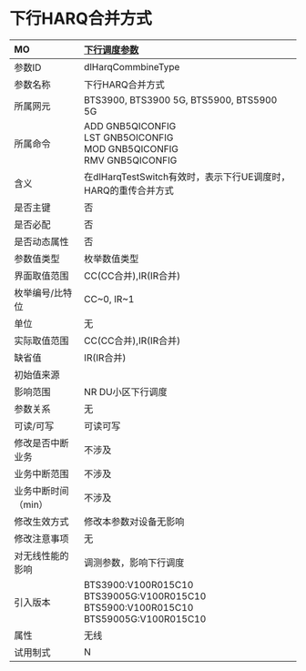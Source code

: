 # 下行HARQ合并方式<table><thread><tr><th align = "left">MO</th><th align = "left"><a href = "index.html#下行HARQ合并方式-13">下行调度参数</a></td></tr></thread><tbody><tr><td>参数ID</td><td>dlHarqCommbineType</td></tr><tr><td>参数名称</td><td>下行HARQ合并方式</td></tr><tr><td>所属网元</td><td>BTS3900, BTS3900 5G, BTS5900, BTS5900 5G</td></tr><tr><td>所属命令</td><td>ADD GNB5QICONFIG<br>LST GNB5OICONFIG<br>MOD GNB5QICONFIG<br>RMV GNB5QICONFIG</td></tr><tr><td>含义</td><td>在dlHarqTestSwitch有效时，表示下行UE调度时，HARQ的重传合并方式</td></tr><tr><td>是否主键</td><td>否</td></tr><tr><td>是否必配</td><td>否</td></tr><tr><td>是否动态属性</td><td>否</td></tr><tr><td>参数值类型</td><td>枚举数值类型</td></tr><tr><td>界面取值范围</td><td>CC(CC合并),IR(IR合并)</td></tr><tr><td>枚举编号/比特位</td><td>CC~0,
IR~1</td></tr><tr><td>单位</td><td>无</td></tr><tr><td>实际取值范围</td><td>CC(CC合并),IR(IR合并)</td></tr><tr><td>缺省值</td><td>IR(IR合并)</td></tr><tr><td>初始值来源</td><td></td></tr><tr><td>影响范围</td><td>NR DU小区下行调度</td></tr><tr><td>参数关系</td><td>无</td></tr><tr><td>可读/可写</td><td>可读可写</td></tr><tr><td>修改是否中断业务</td><td>不涉及</td></tr><tr><td>业务中断范围</td><td>不涉及</td></tr><tr><td>业务中断时间（min）</td><td>不涉及</td></tr><tr><td>修改生效方式</td><td>修改本参数对设备无影响</td></tr><tr><td>修改注意事项</td><td>无</td></tr><tr><td>对无线性能的影响</td><td>调测参数，影响下行调度</td></tr><tr><td>引入版本</td><td>BTS3900:V100R015C10<br>BTS39005G:V100R015C10<br>BTS5900:V100R015C10<br>BTS59005G:V100R015C10</td></tr><tr><td>属性</td><td>无线</td></tr><tr><td>试用制式</td><td>N</td></tr></tbody></table>